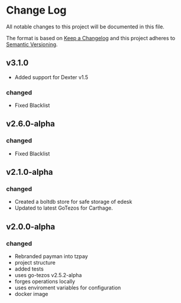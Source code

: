 
# Change Log
All notable changes to this project will be documented in this file.
 
The format is based on [Keep a Changelog](http://keepachangelog.com/)
and this project adheres to [Semantic Versioning](http://semver.org/).
## v3.1.0
- Added support for Dexter v1.5

### changed
- Fixed Blacklist

## v2.6.0-alpha

### changed
- Fixed Blacklist

## v2.1.0-alpha

### changed
- Created a boltdb store for safe storage of edesk
- Updated to latest GoTezos for Carthage.

## v2.0.0-alpha

### changed
- Rebranded payman into tzpay
- project structure
- added tests
- uses go-tezos v2.5.2-alpha
- forges operations locally
- uses enviroment variables for configuration
- docker image

